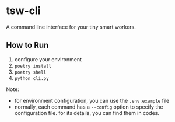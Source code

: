 # tsw-cli

A command line interface for your tiny smart workers.

## How to Run

1. configure your environment
1. `poetry install`
1. `poetry shell`
1. `python cli.py`

Note:

- for environment configuration, you can use the `.env.example` file
- normally, each command has a `--config` option to specify the configuration file. for its details, you can find them in codes.
